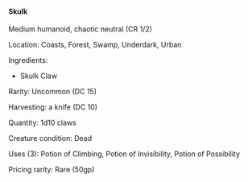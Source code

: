 #### Skulk
Medium humanoid, chaotic neutral (CR 1/2)

Location: Coasts, Forest, Swamp, Underdark, Urban

Ingredients:
- Skulk Claw

Rarity: Uncommon (DC 15)

Harvesting: a knife (DC 10)

Quantity: 1d10 claws 

Creature condition: Dead

Uses (3): Potion of Climbing, Potion of Invisibility, Potion of Possibility

Pricing rarity: Rare (50gp)